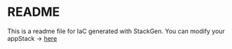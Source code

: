 # README
This is a readme file for IaC generated with StackGen.
You can modify your appStack -> [here](http://main.dev.stackgen.com/appstacks/71bf85d3-1135-433c-adc4-c60bf2dcc1e3)
